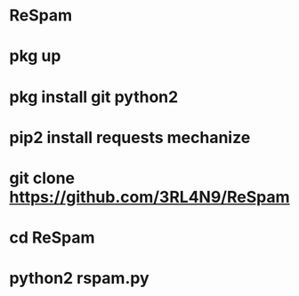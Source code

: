 # ReSpam

# pkg up



# pkg install git python2



# pip2 install requests mechanize




# git clone https://github.com/3RL4N9/ReSpam





# cd ReSpam





# python2 rspam.py
